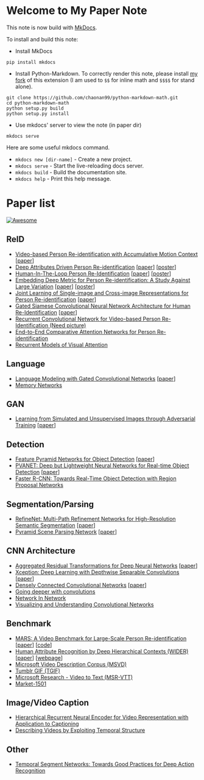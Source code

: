 # Welcome to My Paper Note

This note is now build with [MkDocs](http://www.mkdocs.org/).

To install and build this note:

* Install MkDocs

```
pip install mkdocs
```

* Install Python-Markdown. To correctly render this note, please install [my fork](https://github.com/chaonan99/python-markdown-math) of this extension (I am used to `$$` for inline math and `$$$$` for stand alone).

```
git clone https://github.com/chaonan99/python-markdown-math.git
cd python-markdown-math
python setup.py build
python setup.py install
```

* Use mkdocs' server to view the note (in paper dir)

```
mkdocs serve
```

Here are some useful mkdocs command.

* `mkdocs new [dir-name]` - Create a new project.
* `mkdocs serve` - Start the live-reloading docs server.
* `mkdocs build` - Build the documentation site.
* `mkdocs help` - Print this help message.

# Paper list

[![Awesome](https://cdn.rawgit.com/sindresorhus/awesome/d7305f38d29fed78fa85652e3a63e154dd8e8829/media/badge.svg)](https://github.com/sindresorhus/awesome)

## ReID
* [Video-based Person Re-identification with Accumulative Motion Context](201701/video-based-person-re-identification-withaccumulative-motion-context.md) \[[paper](https://arxiv.org/pdf/1701.00193.pdf)\]
* [Deep Attributes Driven Person Re-identification](201610/deep-attributes-driven-person-re-identification.md) \[[paper](https://arxiv.org/pdf/1605.03259v2.pdf)\] \[[poster](http://www.eccv2016.org/files/posters/P-1B-34.pdf)\]
* [Human-In-The-Loop Person Re-Identification](201610/human-in-the-loop-person-re-identification.md) \[[paper](http://www.eecs.qmul.ac.uk/~xz303/papers/ECCV16/WangEtAl_ECCV2016.pdf)\] \[[poster](http://www.eccv2016.org/files/posters/P-2B-41.pdf)\]
* [Embedding Deep Metric for Person Re-identification: A Study Against Large Variation](201610/embedding-deep-metric-for-person-re-identification-a-study-against-large-variation.md)
 \[[paper](http://www.cbsr.ia.ac.cn/users/hailinshi/papers/2016-eccv/0236.pdf)\] \[[poster](http://www.eccv2016.org/files/posters/P-1A-44.pdf)\]
* [Joint Learning of Single-image and Cross-image Representations for Person Re-identification](201610/joint-learning-of-single-image-and-cross-image-representations-for-person-re-identification.md) \[[paper](http://ss.sysu.edu.cn/~ll/files/CVPR2016_PersonReID.pdf)\]
* [Gated Siamese Convolutional Neural Network Architecture for Human Re-Identification](201610/gated-siamese-convolutional-neural-network-architecture-for-human-re-identification.md) \[[paper](https://arxiv.org/pdf/1607.08378v2.pdf)\]
* [Recurrent Convolutional Network for Video-based Person Re-Identification (Need picture)](201609/recurrent-convolutional-network-for-video-based-person-re-identification.md)
* [End-to-End Comparative Attention Networks for Person Re-identification](201609/end-to-end-comparative-attention-networks-for-person-re-identification.md)
* [Recurrent Models of Visual Attention](201608/recurrent-models-of-visual-attention.md)

## Language
* [Language Modeling with Gated Convolutional Networks](201612/language-modeling-with-gated-convolutional-networks.md) \[[paper](http://arxiv.org/pdf/1612.08083v1)\]
* [Memory Networks](201609/memory-networks.md)

## GAN
* [Learning from Simulated and Unsupervised Images through Adversarial Training](201612/learning-from-simulated-and-unsupervised-images-through-adversarial-training.md) \[[paper](http://arxiv.org/pdf/1612.07828v1.pdf)\]

## Detection
* [Feature Pyramid Networks for Object Detection](201612/feature-pyramid-networks-for-object-detection.md) \[[paper](http://arxiv.org/pdf/1612.03144v1)\]
* [PVANET: Deep but Lightweight Neural Networks for Real-time Object Detection](201612/pvanet-deep-but-lightweight-neural-networks-for-real-time-object-detection.md) \[[paper](http://cn.arxiv.org/pdf/1608.08021v3)\]
* [Faster R-CNN: Towards Real-Time Object Detection with Region Proposal Networks](201609/faster-r-cnn-towards-real-time-object-detection-with-region-proposal-networks.md)

## Segmentation/Parsing
* [RefineNet: Multi-Path Refinement Networks for High-Resolution Semantic Segmentation](201612/refinenet-multi-path-refinement-networks-for-high-resolution-semantic-segmentation.md) \[[paper](http://arxiv.org/pdf/1611.06612v3.pdf)\]
* [Pyramid Scene Parsing Network](201612/pyramid-scene-parsing-network.md) \[[paper](https://arxiv.org/pdf/1612.01105.pdf)\]

## CNN Architecture
* [Aggregated Residual Transformations for Deep Neural Networks](201612/aggregated-residual-transformations-for-deep-neural-networks.md) \[[paper](http://cn.arxiv.org/pdf/1611.05431v1)\]
* [Xception: Deep Learning with Depthwise Separable Convolutions](201612/xception-deep-learning-with-depthwise-separable-convolutions.md) \[[paper](http://cn.arxiv.org/pdf/1610.02357v2)\]
* [Densely Connected Convolutional Networks](201612/densely-connected-convolutional-networks.md) \[[paper](http://cn.arxiv.org/pdf/1608.06993v3)\]
* [Going deeper with convolutions](201608/going-deeper-with-convolutions.md)
* [Network In Network](201608/network-in-network.md)
* [Visualizing and Understanding Convolutional Networks](201608/visualizing-and-understanding-convolutional-networks.md)

## Benchmark
* [MARS: A Video Benchmark for Large-Scale Person Re-identification](201701/mars-a-video-benchmark-for-large-scale-person-re-identification.md) \[[paper](http://liangzheng.org/1320.pdf)\] \[[code](https://github.com/liangzheng06/MARS-evaluation)\]
* [Human Attribute Recognition by Deep Hierarchical Contexts (WIDER)](201612/human-attribute-recognition-by-deep-hierarchical-contexts.md) \[[paper](http://personal.ie.cuhk.edu.hk/~ccloy/files/eccv_2016_human.pdf)\] \[[webpage](http://mmlab.ie.cuhk.edu.hk/projects/WIDERAttribute.html)\]
* [Microsoft Video Description Corpus (MSVD)](201609/microsoft-video-description-corpus-msvd.md)
* [Tumblr GIF (TGIF)](201609/tumblr-gif-tgif.md)
* [Microsoft Research - Video to Text (MSR-VTT)](201609/microsoft-research-video-to-text-msr-vtt.md)
* [Market-1501](201609/market-1501.md)


## Image/Video Caption
* [Hierarchical Recurrent Neural Encoder for Video Representation with Application to Captioning](201609/hierarchical-recurrent-neural-encoder-for-video-representation-with-application-to-captioning.md)
* [Describing Videos by Exploiting Temporal Structure](201609/describing-videos-by-exploiting-temporal-structure.md)

## Other
* [Temporal Segment Networks: Towards Good Practices for Deep Action Recognition](201609/temporal-segment-networks-towards-good-practices-for-deep-action-recognition.md)